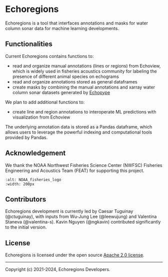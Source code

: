 # Echoregions


Echoregions is a tool that interfaces annotations and masks for water column sonar data for machine learning developments.


## Functionalities
Current Echoregions contains functions to:
- read and organize manual annotations (lines or regions) from Echoview, which is widely used in fisheries acoustics community for labeling the presence of different animal species on echograms
- read and organize annotations stored as general dataframes
- create masks by combining the manual annotations and xarray water column sonar datasets generated by [Echopype](https://github.com/OSOceanAcoustics/echopype)

We plan to add additional functions to:
- create line and region annotations to interoperate ML predictions with visualization from Echoview

The underlying annotation data is stored as a Pandas dataframe, which allows users to leverage the powerful indexing and computational tools provided by Pandas.



## Acknowledgement

We thank the NOAA Northwest Fisheries Science Center (NWFSC) Fisheries Engineering and Acoustics Team (FEAT) for supporting this project.

```{image} images/noaa_fisheries_logo.png
:alt: NOAA_fisheries_logo
:width: 200px
```
<!-- <img src="docs/source/images/noaa_fisheries_logo.png" alt="NOAA_fisheries_logo" width="200"> -->



## Contributors

Echoregions development is currently led by Caesar Tuguinay (@ctuguinay), with inputs from Wu-Jung Lee (@leewujung) and Valentina Staneva (@valentina-s). Kavin Nguyen (@ngkavin) contributed significantly to the initial version.



## License

Echoregions is licensed under the open source [Apache 2.0 license](https://opensource.org/licenses/Apache-2.0).

---------------

Copyright (c) 2021-2024, Echoregions Developers.
